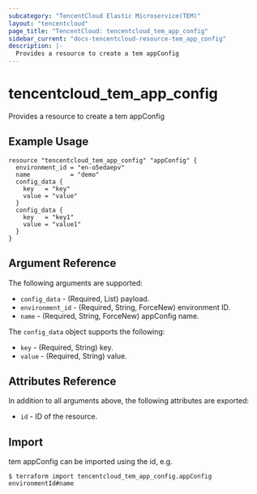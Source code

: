 ```yaml
---
subcategory: "TencentCloud Elastic Microservice(TEM)"
layout: "tencentcloud"
page_title: "TencentCloud: tencentcloud_tem_app_config"
sidebar_current: "docs-tencentcloud-resource-tem_app_config"
description: |-
  Provides a resource to create a tem appConfig
---
```


# tencentcloud_tem_app_config

Provides a resource to create a tem appConfig

## Example Usage

```hcl
resource "tencentcloud_tem_app_config" "appConfig" {
  environment_id = "en-o5edaepv"
  name           = "demo"
  config_data {
    key   = "key"
    value = "value"
  }
  config_data {
    key   = "key1"
    value = "value1"
  }
}
```

## Argument Reference

The following arguments are supported:

* `config_data` - (Required, List) payload.
* `environment_id` - (Required, String, ForceNew) environment ID.
* `name` - (Required, String, ForceNew) appConfig name.

The `config_data` object supports the following:

* `key` - (Required, String) key.
* `value` - (Required, String) value.

## Attributes Reference

In addition to all arguments above, the following attributes are exported:

* `id` - ID of the resource.




## Import

tem appConfig can be imported using the id, e.g.
```
$ terraform import tencentcloud_tem_app_config.appConfig environmentId#name
```

